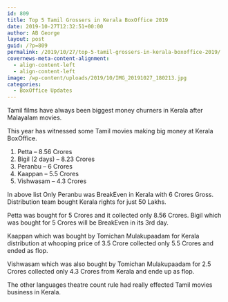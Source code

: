 ```yaml
---
id: 809
title: Top 5 Tamil Grossers in Kerala BoxOffice 2019
date: 2019-10-27T12:32:51+00:00
author: AB George
layout: post
guid: /?p=809
permalink: /2019/10/27/top-5-tamil-grossers-in-kerala-boxoffice-2019/
covernews-meta-content-alignment:
  - align-content-left
  - align-content-left
image: /wp-content/uploads/2019/10/IMG_20191027_180213.jpg
categories:
  - BoxOffice Updates
---
```

Tamil films have always been biggest money churners in Kerala after Malayalam movies.

This year has witnessed some Tamil movies making big money at Kerala BoxOffice.

  1. Petta &#8211; 8.56 Crores
  2. Bigil (2 days) &#8211; 8.23 Crores
  3. Peranbu &#8211; 6 Crores
  4. Kaappan &#8211; 5.5 Crores
  5. Vishwasam &#8211; 4.3 Crores

In above list Only Peranbu was BreakEven in Kerala with 6 Crores Gross. Distribution team bought Kerala rights for just 50 Lakhs. 

Petta was bought for 5 Crores and it collected only 8.56 Crores. Bigil which was bought for 5 Crores will be BreakEven in its 3rd day.

Kaappan which was bought by Tomichan Mulakupaadam for Kerala distribution at whooping price of 3.5 Crore collected only 5.5 Crores and ended as flop.

Vishwasam which was also bought by Tomichan Mulakupaadam for 2.5 Crores collected only 4.3 Crores from Kerala and ende up as flop.

The other languages theatre count rule had really effected Tamil movies business in Kerala.